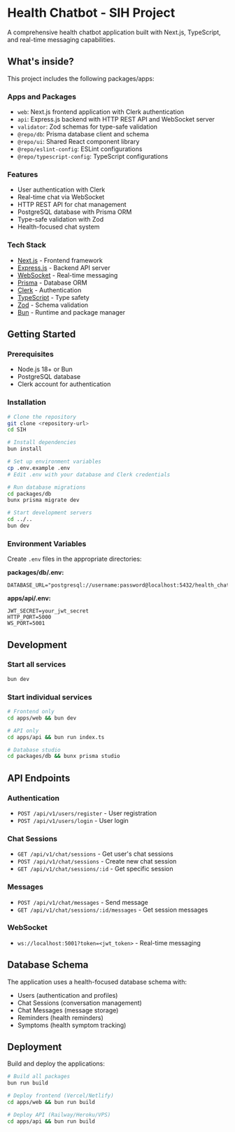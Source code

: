 # Health Chatbot - SIH Project

A comprehensive health chatbot application built with Next.js, TypeScript, and real-time messaging capabilities.

## What's inside?

This project includes the following packages/apps:

### Apps and Packages

- `web`: Next.js frontend application with Clerk authentication
- `api`: Express.js backend with HTTP REST API and WebSocket server
- `validator`: Zod schemas for type-safe validation
- `@repo/db`: Prisma database client and schema
- `@repo/ui`: Shared React component library
- `@repo/eslint-config`: ESLint configurations
- `@repo/typescript-config`: TypeScript configurations

### Features

- User authentication with Clerk
- Real-time chat via WebSocket
- HTTP REST API for chat management
- PostgreSQL database with Prisma ORM
- Type-safe validation with Zod
- Health-focused chat system

### Tech Stack

- [Next.js](https://nextjs.org/) - Frontend framework
- [Express.js](https://expressjs.com/) - Backend API server
- [WebSocket](https://developer.mozilla.org/en-US/docs/Web/API/WebSockets_API) - Real-time messaging
- [Prisma](https://prisma.io/) - Database ORM
- [Clerk](https://clerk.dev/) - Authentication
- [TypeScript](https://www.typescriptlang.org/) - Type safety
- [Zod](https://zod.dev/) - Schema validation
- [Bun](https://bun.sh/) - Runtime and package manager

## Getting Started

### Prerequisites

- Node.js 18+ or Bun
- PostgreSQL database
- Clerk account for authentication

### Installation

```bash
# Clone the repository
git clone <repository-url>
cd SIH

# Install dependencies
bun install

# Set up environment variables
cp .env.example .env
# Edit .env with your database and Clerk credentials

# Run database migrations
cd packages/db
bunx prisma migrate dev

# Start development servers
cd ../..
bun dev
```

### Environment Variables

Create `.env` files in the appropriate directories:

**packages/db/.env:**
```
DATABASE_URL="postgresql://username:password@localhost:5432/health_chatbot"
```

**apps/api/.env:**
```
JWT_SECRET=your_jwt_secret
HTTP_PORT=5000
WS_PORT=5001
```

## Development

### Start all services
```bash
bun dev
```

### Start individual services
```bash
# Frontend only
cd apps/web && bun dev

# API only
cd apps/api && bun run index.ts

# Database studio
cd packages/db && bunx prisma studio
```

## API Endpoints

### Authentication
- `POST /api/v1/users/register` - User registration
- `POST /api/v1/users/login` - User login

### Chat Sessions
- `GET /api/v1/chat/sessions` - Get user's chat sessions
- `POST /api/v1/chat/sessions` - Create new chat session
- `GET /api/v1/chat/sessions/:id` - Get specific session

### Messages
- `POST /api/v1/chat/messages` - Send message
- `GET /api/v1/chat/sessions/:id/messages` - Get session messages

### WebSocket
- `ws://localhost:5001?token=<jwt_token>` - Real-time messaging

## Database Schema

The application uses a health-focused database schema with:
- Users (authentication and profiles)
- Chat Sessions (conversation management)
- Chat Messages (message storage)
- Reminders (health reminders)
- Symptoms (health symptom tracking)

## Deployment

Build and deploy the applications:

```bash
# Build all packages
bun run build

# Deploy frontend (Vercel/Netlify)
cd apps/web && bun run build

# Deploy API (Railway/Heroku/VPS)
cd apps/api && bun run build
```
